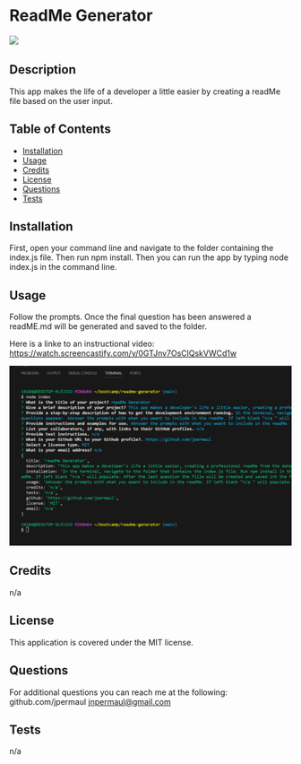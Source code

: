 # ReadMe Generator 

  ![](https://img.shields.io/badge/MIT-license-yellow)
  
  ## Description
  
  This app makes the life of a developer a little easier by creating a readMe file based on the user input.
  
  ## Table of Contents 
  
  
  
  - [Installation](#installation)
  - [Usage](#usage)
  - [Credits](#credits)
  - [License](#license)
  - [Questions](#questions)
  - [Tests](#tests)
  
  ## Installation
  
  First, open your command line and navigate to the folder containing the index.js file. Then run npm install. Then you can run the app by typing node index.js in the command line.
  
  ## Usage
  
  Follow the prompts. Once the final question has been answered a readME.md will be generated and saved to the folder.

  Here is a linke to an instructional video: https://watch.screencastify.com/v/0GTJnv7OsClQskVWCd1w

  ![alt text](./Assets/images/Capture.PNG)
  
  
  
  
  ## Credits
  
  n/a
  
  ## License
  
  This application is covered under the MIT license.
  
  ## Questions

  For additional questions you can reach me at the following:
  github.com/jpermaul
  jnpermaul@gmail.com

  ## Tests

  n/a
  
  
  
  

